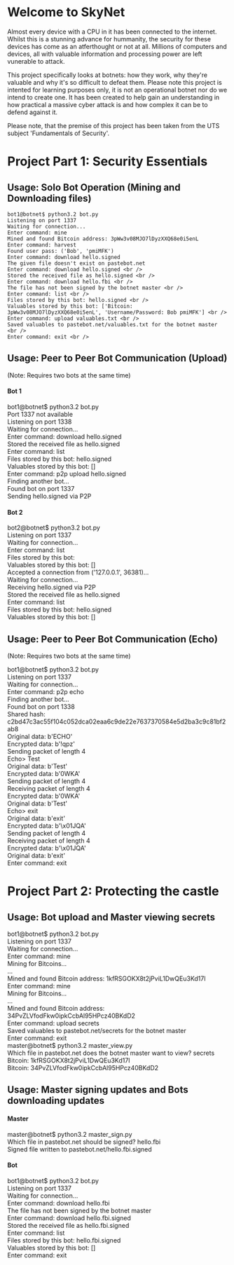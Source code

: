 Welcome to SkyNet
=================
Almost every device with a CPU in it has been connected to the internet. Whilst this is a 
stunning advance for hummanity, the security for these devices has come as an atferthought or not 
at all. Millions of computers and devices, all with valuable information and processing power 
are left vunerable to attack.

This project specifically looks at botnets: how they work, why they're valuable and why it's so 
difficult to defeat them.
Please note this project is intented for learning purposes only, it is not an operational botnet nor do 
we intend to create one. It has been created to help gain an understanding in how practical a massive cyber 
attack is and how complex it can be to defend against it.

Please note, that the premise of this project has been taken from the UTS subject 'Fundamentals of Security'.

Project Part 1: Security Essentials
==================================
Usage: Solo Bot Operation (Mining and Downloading files)
-------------------------------------------------------
```
bot1@botnet$ python3.2 bot.py
Listening on port 1337
Waiting for connection...
Enter command: mine
Mined and found Bitcoin address: 3pWw3v08MJO7lDyzXXQ68e0i5enL
Enter command: harvest
Found user pass: ('Bob', 'pmiMFK')
Enter command: download hello.signed
The given file doesn't exist on pastebot.net
Enter command: download hello.signed <br />
Stored the received file as hello.signed <br />
Enter command: download hello.fbi <br />
The file has not been signed by the botnet master <br />
Enter command: list <br />
Files stored by this bot: hello.signed <br />
Valuables stored by this bot: ['Bitcoin: 3pWw3v08MJO7lDyzXXQ68e0i5enL', 'Username/Password: Bob pmiMFK'] <br />
Enter command: upload valuables.txt <br />
Saved valuables to pastebot.net/valuables.txt for the botnet master <br />
Enter command: exit <br />
```
Usage: Peer to Peer Bot Communication (Upload)
----------------------------------------------
(Note: Requires two bots at the same time) <br />
#### Bot 1
bot1@botnet$ python3.2 bot.py <br />
Port 1337 not available <br />
Listening on port 1338 <br />
Waiting for connection... <br />
Enter command: download hello.signed <br />
Stored the received file as hello.signed <br />
Enter command: list <br />
Files stored by this bot: hello.signed <br />
Valuables stored by this bot: [] <br />
Enter command: p2p upload hello.signed <br />
Finding another bot... <br />
Found bot on port 1337 <br />
Sending hello.signed via P2P <br />

#### Bot 2
bot2@botnet$ python3.2 bot.py <br />
Listening on port 1337 <br />
Waiting for connection... <br />
Enter command: list <br />
Files stored by this bot: <br />
Valuables stored by this bot: [] <br />
Accepted a connection from ('127.0.0.1', 36381)... <br />
Waiting for connection... <br />
Receiving hello.signed via P2P <br />
Stored the received file as hello.signed <br />
Enter command: list <br />
Files stored by this bot: hello.signed <br />
Valuables stored by this bot: [] <br />

Usage: Peer to Peer Bot Communication (Echo)
--------------------------------------------
(Note: Requires two bots at the same time) <br />

bot1@botnet$ python3.2 bot.py <br />
Listening on port 1337 <br />
Waiting for connection... <br />
Enter command: p2p echo <br />
Finding another bot... <br />
Found bot on port 1338 <br />
Shared hash: c2bd47c3ac55f104c052dca02eaa6c9de22e7637370584e5d2ba3c9c81bf2ab8 <br />
Original data: b'ECHO' <br />
Encrypted data: b'!qpz' <br />
Sending packet of length 4 <br />
Echo> Test <br />
Original data: b'Test' <br />
Encrypted data: b'0WKA' <br />
Sending packet of length 4 <br />
Receiving packet of length 4 <br />
Encrypted data: b'0WKA' <br />
Original data: b'Test' <br />
Echo> exit <br />
Original data: b'exit' <br />
Encrypted data: b'\x01JQA' <br />
Sending packet of length 4 <br />
Receiving packet of length 4 <br />
Encrypted data: b'\x01JQA' <br />
Original data: b'exit' <br />
Enter command: exit <br />

Project Part 2: Protecting the castle
=====================================
Usage: Bot upload and Master viewing secrets
--------------------------------------------
bot1@botnet$ python3.2 bot.py <br />
Listening on port 1337 <br />
Waiting for connection... <br />
Enter command: mine <br />
Mining for Bitcoins... <br />
... <br />
Mined and found Bitcoin address: 1kfRSGOKX8t2jPviL1DwQEu3Kd17l <br />
Enter command: mine <br />
Mining for Bitcoins... <br />
... <br />
Mined and found Bitcoin address: 34PvZLVfodFkw0ipkCcbAl95HPcz40BKdD2 <br />
Enter command: upload secrets <br />
Saved valuables to pastebot.net/secrets for the botnet master <br />
Enter command: exit <br />
master@botnet$ python3.2 master_view.py <br />
Which file in pastebot.net does the botnet master want to view? secrets <br />
Bitcoin: 1kfRSGOKX8t2jPviL1DwQEu3Kd17l <br />
Bitcoin: 34PvZLVfodFkw0ipkCcbAl95HPcz40BKdD2 <br />

Usage: Master signing updates and Bots downloading updates
----------------------------------------------------------
#### Master
master@botnet$ python3.2 master_sign.py <br />
Which file in pastebot.net should be signed? hello.fbi <br />
Signed file written to pastebot.net/hello.fbi.signed <br />
#### Bot
bot1@botnet$ python3.2 bot.py <br />
Listening on port 1337 <br />
Waiting for connection... <br />
Enter command: download hello.fbi <br />
The file has not been signed by the botnet master <br />
Enter command: download hello.fbi.signed <br />
Stored the received file as hello.fbi.signed <br />
Enter command: list <br />
Files stored by this bot: hello.fbi.signed <br />
Valuables stored by this bot: [] <br />
Enter command: exit <br />
